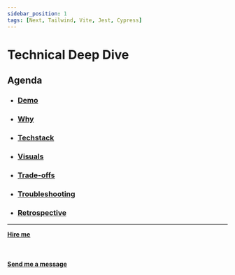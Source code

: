 ```yaml
---
sidebar_position: 1
tags: [Next, Tailwind, Vite, Jest, Cypress]
---
```


# Technical Deep Dive



## Agenda
* ### [Demo](/docs/projects/1:%20Web%20Development/Directsystems.io/demo)
* ### [Why](/docs/projects/1:%20Web%20Development/Directsystems.io/why)
* ###  [Techstack](/docs/projects/1:%20Web%20Development/Directsystems.io/Techstack)
* ###  [Visuals](/docs/projects/1:%20Web%20Development/Directsystems.io/visuals)
* ###  [Trade-offs](/docs/projects/1:%20Web%20Development/Directsystems.io/tradeoffs)
* ###  [Troubleshooting](/docs/projects/1:%20Web%20Development/Directsystems.io/troubleshooting)
* ###  [Retrospective](/docs/projects/1:%20Web%20Development/Directsystems.io/retrospective)


<hr></hr>

<a href="https://calendly.com/mattherzog/business-chat" target="_blank"><b><u>Hire me</u></b></a>
<br></br>
<br></br>
<a href="mailto:matt@mattherzog.me" target="_blank"><b><u>Send me a message</u></b></a>
